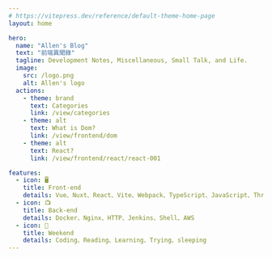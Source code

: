 ```yaml
---
# https://vitepress.dev/reference/default-theme-home-page
layout: home

hero:
  name: "Allen's Blog"
  text: "前端異聞錄"
  tagline: Development Notes, Miscellaneous, Small Talk, and Life.
  image:
    src: /logo.png
    alt: Allen's logo
  actions:
    - theme: brand
      text: Categories
      link: /view/categories
    - theme: alt
      text: What is Dom?
      link: /view/frontend/dom
    - theme: alt
      text: React?
      link: /view/frontend/react/react-001

features:
  - icon: 🖥
    title: Front-end
    details: Vue、Nuxt、React、Vite、Webpack、TypeScript、JavaScript、Three.js、StorkBook、React-three-fiber
  - icon: 📺
    title: Back-end
    details: Docker、Nginx、HTTP、Jenkins、Shell、AWS
  - icon: 🍺
    title: Weekend
    details: Coding、Reading、Learning、Trying、sleeping
---
```

